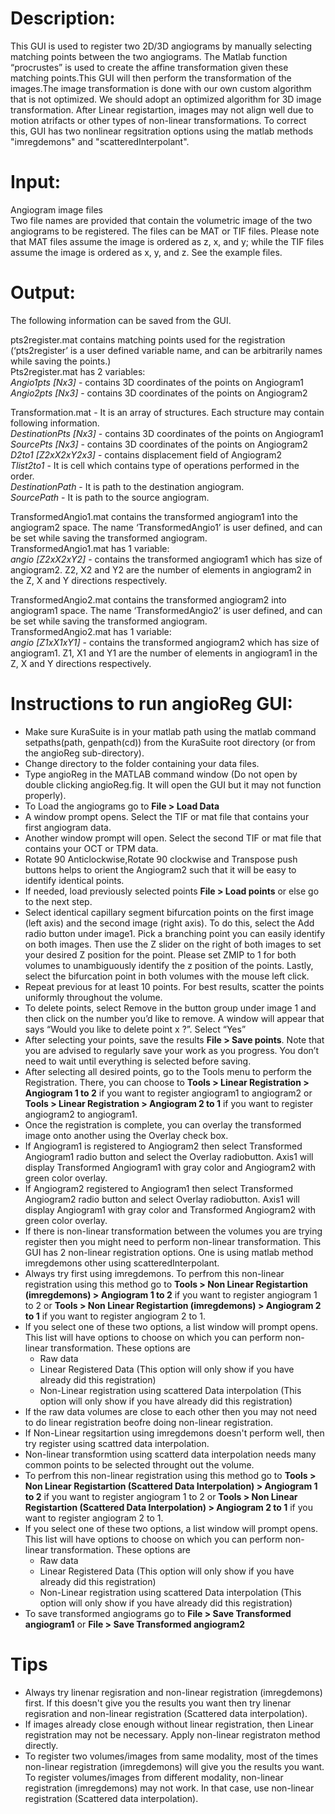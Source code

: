 

# Description:
This GUI is used to register two 2D/3D angiograms by manually selecting matching points between the two angiograms. The Matlab function “procrustes” is used to create the affine transformation given these matching points.This GUI will then perform the transformation of the images.The image transformation is done with our own custom algorithm that is not optimized. We should adopt an optimized algorithm for 3D image transformation. After Linear registartion, images may not align well due to motion atrifacts or other types of non-linear transformations. To correct this, GUI has two nonlinear regsitration options using the matlab methods "imregdemons" and "scatteredInterpolant". 

# Input: 
Angiogram image files <br/>
Two file names are provided that contain the volumetric image of the two angiograms to be registered. The files can be MAT or TIF files. Please note that MAT files assume the image is ordered as z, x, and y; while the TIF files assume the image is ordered as x, y, and z. See the example files.

# Output: 
The following information can be saved from the GUI.

pts2register.mat contains matching points used for the registration (‘pts2register’ is a user defined variable name, and can be arbitrarily names while saving the points.) <br/>
Pts2register.mat has 2 variables: <br/>
*Angio1pts [Nx3]* - contains 3D coordinates of the points on Angiogram1 <br/>
*Angio2pts [Nx3]* - contains 3D coordinates of the points on Angiogram2

Transformation.mat - It is an array of structures. Each structure may contain following information. <br/>
*DestinationPts [Nx3]* - contains 3D coordinates of the points on Angiogram1 <br/>
*SourcePts [Nx3]* - contains 3D coordinates of the points on Angiogram2  <br/>
*D2to1 [Z2xX2xY2x3]* - contains displacement field of Angiogram2  <br/>
*Tlist2to1* - It is cell which contains type of operations performed in the order.  <br/>
*DestinationPath* - It is path to the  destination angiogram. <br/>
*SourcePath* - It is path to the source angiogram.


TransformedAngio1.mat contains the transformed angiogram1 into the angiogram2 space. The name ‘TransformedAngio1’ is user defined, and can be set while saving the transformed angiogram. <br/>
TransformedAngio1.mat has 1 variable: <br/>
*angio [Z2xX2xY2]* - contains the transformed angiogram1 which has size of angiogram2. Z2, X2 and Y2 are the number of elements in angiogram2 in the Z, X and Y directions respectively.

TransformedAngio2.mat contains the transformed angiogram2 into angiogram1 space. The name ‘TransformedAngio2’ is user defined, and can be set while saving the transformed angiogram. <br/>
TransformedAngio2.mat has 1 variable: <br/>
*angio [Z1xX1xY1]* - contains the transformed angiogram2 which has size of angiogram1. Z1, X1 and Y1 are the number of elements in angiogram1 in the Z, X and Y directions respectively.

# Instructions to run angioReg GUI:
* Make sure KuraSuite is in your matlab path using the matlab command setpaths(path, genpath(cd)) from the KuraSuite root directory (or from the angioReg sub-directory).
* Change directory to the folder containing your data files.
* Type angioReg in the MATLAB command window (Do not open by double clicking angioReg.fig. It will open the GUI but it may not function properly).
* To Load the angiograms go to **File > Load Data**
* A window prompt opens. Select the TIF or mat file that contains your first angiogram data.
* Another window prompt will open. Select the second TIF or mat file that contains your OCT or TPM data.
* Rotate 90 Anticlockwise,Rotate 90 clockwise and Transpose push buttons helps to orient the Angiogram2 such that it will be easy to identify identical points.
* If needed, load previously selected points **File > Load points** or else go to the next step.
* Select identical capillary segment bifurcation points on the first image (left axis) and the second image (right axis). To do this, select the Add radio button under image1. Pick a branching point you can easily identify on both images. Then use the Z slider on the right of both images to set your desired Z position for the point. Please set ZMIP to 1 for both volumes to unambiguously identify the z position of the points. Lastly, select the bifurcation point in both volumes with the mouse left click.
* Repeat previous for at least 10 points. For best results, scatter the points uniformly throughout the volume. 
* To delete points, select Remove in the button group under image 1 and then click on the number you’d like to remove. A window will appear that says “Would you like to delete point  x ?”. Select “Yes”
* After selecting your points, save the results **File > Save points**. Note that you are advised to regularly save your work as you progress. You don’t need to wait until everything is selected before saving.
* After selecting all desired points, go to the Tools menu to perform the Registration. There, you can choose to **Tools > Linear Registration > Angiogram 1 to 2** if you want to register angiogram1 to angiogram2 or **Tools > Linear Registration > Angiogram 2 to 1** if you want to register angiogram2 to angiogram1.
* Once the registration is complete, you can overlay the transformed image onto another using the Overlay check box. 
* If Angiogram1 is registered to Angiogram2 then select Transformed Angiogram1 radio button and select the Overlay radiobutton. Axis1 will display Transformed Angiogram1 with gray color and Angiogram2 with green color overlay.
* If Angiogram2 registered to Angiogram1 then select Transformed Angiogram2 radio button and select Overlay radiobutton. Axis1 will display Angiogram1 with gray color and Transformed Angiogram2 with green color overlay.
* If there is non-linear transformation between the volumes you are trying register then you might need to perform non-linear transformation. This GUI has 2 non-linear registration options. One is using matlab method imregdemons other using scatteredInterpolant.
* Always try first using imregdemons. To perfrom this non-linear registration using this method go to **Tools > Non Linear Registartion (imregdemons) > Angiogram 1 to 2** if you want to register angiogram 1 to 2 or **Tools > Non Linear Registartion (imregdemons) > Angiogram 2 to 1** if you want to register angiogram 2 to 1.
* If you select one of these two options, a list window will prompt opens. This list will have options to choose on which you can perform non-linear transformation. These options are
  * Raw data
  * Linear Registered Data (This option will only show if you have already did this registration)
  * Non-Linear registration using scattered Data interpolation (This option will only show if you have already did this registration)
* If the raw data volumes are close to each other then you may not need to do linear registration beofre doing non-linear registration.
* If Non-Linear regsitartion using imregdemons doesn't perform well, then try register using scattred data interpolation.
* Non-linear transformtion using scatterd data interpolation needs many common points to be selected throught out the volume.
* To perfrom this non-linear registration using this method go to **Tools > Non Linear Registartion (Scattered Data Interpolation) > Angiogram 1 to 2** if you want to register angiogram 1 to 2 or **Tools > Non Linear Registartion (Scattered Data Interpolation) > Angiogram 2 to 1** if you want to register angiogram 2 to 1.
* If you select one of these two options, a list window will prompt opens. This list will have options to choose on which you can perform non-linear transformation. These options are
  * Raw data
  * Linear Registered Data (This option will only show if you have already did this registration)
  * Non-Linear registration using scattered Data interpolation (This option will only show if you have already did this registration)
* To save transformed angiograms go to **File > Save Transformed angiogram1** or **File > Save Transformed angiogram2**

# Tips
* Always try linenar regisration and  non-linear registration (imregdemons) first. If this doesn't give you the results you want then try linenar regisration  and non-linear registration (Scattered data interpolation). 
* If images already close enough without linear registration, then Linear registration may not be necessary. Apply non-linear registraton method directly.
* To register two volumes/images from same modality, most of the times non-linear registration (imregdemons) will give you the results you want. To register volumes/images from different modality, non-linear registration (imregdemons) may not work. In that case, use non-linear registration (Scattered data interpolation). 
